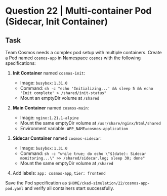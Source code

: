 # Question 22 | Multi-container Pod (Sidecar, Init Container)

## Task
Team Cosmos needs a complex pod setup with multiple containers. Create a Pod named `cosmos-app` in Namespace `cosmos` with the following specifications:

1. **Init Container** named `cosmos-init`:
   - Image: `busybox:1.31.0`
   - Command: `sh -c "echo 'Initializing...' && sleep 5 && echo 'Init complete' > /shared/init-status"`
   - Mount an emptyDir volume at `/shared`

2. **Main Container** named `cosmos-main`:
   - Image: `nginx:1.21.1-alpine`
   - Mount the same emptyDir volume at `/usr/share/nginx/html/shared`
   - Environment variable: `APP_NAME=cosmos-application`

3. **Sidecar Container** named `cosmos-sidecar`:
   - Image: `busybox:1.31.0`
   - Command: `sh -c "while true; do echo \"$(date): Sidecar monitoring...\" >> /shared/sidecar.log; sleep 30; done"`
   - Mount the same emptyDir volume at `/shared`

4. Add labels: `app: cosmos-app`, `tier: frontend`

Save the Pod specification as `$HOME/ckad-simulation/22/cosmos-app-pod.yaml` and verify all containers start successfully.

